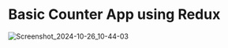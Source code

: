 # Basic Counter App using Redux

![Screenshot_2024-10-26_10-44-03](https://github.com/user-attachments/assets/3c680186-9bcc-4e7c-b8b3-63353bd795ac)
